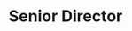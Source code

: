 ---
draft: false
name: "Janette Lynch"
title: "Senior Director"
avatar: {
    src: "https://images.playground.com/05bcbfd1e6b544fc8c6930b3d58775d4.jpeg",
    alt: "Janette Lynch"
}
publishDate: "2024-11-07 15:39"
---